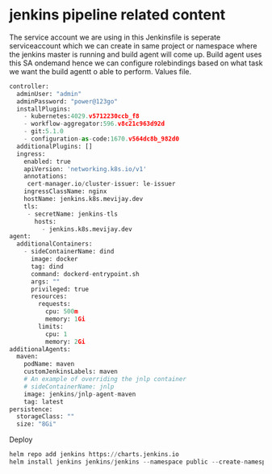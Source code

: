# jenkins pipeline related content
The service account we are using in this Jenkinsfile is seperate serviceaccount which we can create in same project or namespace where the jenkins master is running and build agent will come up. Build agent uses this SA ondemand hence we can configure rolebindings based on what task we want the build agentt o able to perform.
Values file.

```python
controller:
  adminUser: "admin"
  adminPassword: "power@123go"
  installPlugins:
    - kubernetes:4029.v5712230ccb_f8
    - workflow-aggregator:596.v8c21c963d92d
    - git:5.1.0
    - configuration-as-code:1670.v564dc8b_982d0
  additionalPlugins: []
  ingress:
    enabled: true
    apiVersion: 'networking.k8s.io/v1'
    annotations:
     cert-manager.io/cluster-issuer: le-issuer
    ingressClassName: nginx
    hostName: jenkins.k8s.mevijay.dev
    tls:
     - secretName: jenkins-tls
       hosts:
         - jenkins.k8s.mevijay.dev
agent:
  additionalContainers:
    - sideContainerName: dind
      image: docker
      tag: dind
      command: dockerd-entrypoint.sh
      args: ""
      privileged: true
      resources:
        requests:
          cpu: 500m
          memory: 1Gi
        limits:
          cpu: 1
          memory: 2Gi
additionalAgents:
  maven:
    podName: maven
    customJenkinsLabels: maven
    # An example of overriding the jnlp container
    # sideContainerName: jnlp
    image: jenkins/jnlp-agent-maven
    tag: latest
persistence:
  storageClass: ""
  size: "8Gi"

```

Deploy

```python
helm repo add jenkins https://charts.jenkins.io 
helm install jenkins jenkins/jenkins --namespace public --create-namespace -f jenkins-values.yaml
```
